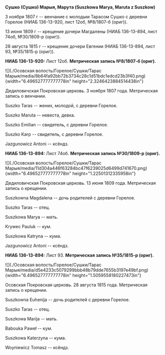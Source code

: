 **Сушко (Сушко) Марыя, Марута (Suszkowa Marya, Maruta z Suszkow)**

3 ноября 1807 г -- венчание с молодым Тарасом Сушко с деревни Горелое
(НИАБ 136-13-920, лист 12об, №8/1807-б (ориг)).

13 июня 1809 г -- крещение дочери Магдалены (НИАБ 136-13-894, лист 74об,
№30/1809-р (ориг)).

28 августа 1815 г -- крещение дочери Евгении (НИАБ 136-13-894, лист 93,
№35/1815-р (ориг)).

**НИАБ 136-13-920:** Лист 12об. **Метрическая запись №8/1807-б (ориг).**

![](./Осовская волость/Горелое/Сушки/Тарас Марыя/media/8b64fa92bb72b3734c28c1d51bdc1edcd23b3f40.png){width="6.496527777777778in"
height="2.3246423884514438in"}

Дедиловичская Покровская церковь. 3 ноября 1807 года. Метрическая запись
о венчании.

Suszko Taras -- жених, молодой, с деревни Горелое.

Suszko Maruta -- невеста, девка.

Suszko Emilian -- свидетель, с деревни Горелое.

Suszko Karp -- свидетель, с деревни Горелое.

Jazgunowicz Antoni -- ксёндз.

**НИАБ 136-13-894:** Лист 74об. **Метрическая запись №30/1809-р
(ориг).**

![](./Осовская волость/Горелое/Сушки/Тарас Марыя/media/11d304a446f63284bc47f6239025d6499d741670.png){width="6.496527777777778in"
height="1.22501312335958in"}

Дедиловичская Покровская церковь. 13 июня 1809 года. Метрическая запись
о крещении.

Suszkowna Magdalena -- дочь родителей с деревни Горелое.

Suszko Taras -- отец.

Suszkowa Marya -- мать.

Krywec Pauluk -- кум.

Suszkowa Katryna -- кума.

Jazgunowicz Antoni -- ксёндз.

**НИАБ 136-13-894:** Лист 93. **Метрическая запись №35/1815-р (ориг).**

![](./Осовская волость/Горелое/Сушки/Тарас Марыя/media/d5e4233c5079299bbb48b79dde7655b3197e49bf.png){width="6.496527777777778in"
height="1.5059558180227473in"}

Осовская Покровская церковь. 28 августа 1815 года. Метрическая запись о
крещении.

Suszkowna Euhenija -- дочь родителей с деревни Горелое.

Suszko Taras -- отец.

Suszkowa Marija -- мать.

Babouka Paweł -- кум.

Suszkowa Katerzyna -- кума.

Woyniewicz Tomasz -- ксёндз.
